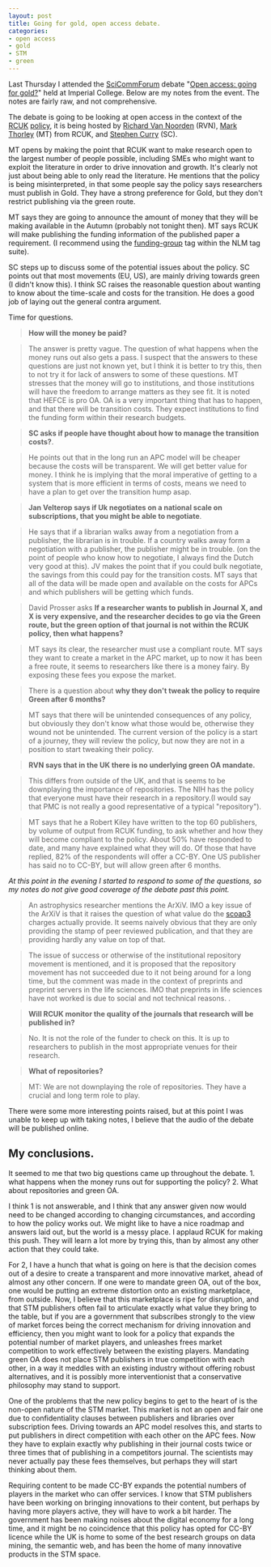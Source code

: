 ```yaml
---
layout: post
title: Going for gold, open access debate.
categories: 
- open access
- gold
- STM
- green
---
```


Last Thursday I attended the [SciCommForum][scf] debate "[Open access: going for gold?][debate]" held at Imperial College. Below are my notes from the event. The notes are fairly raw, and not comprehensive.

[scf]: http://www3.imperial.ac.uk/humanities/sciencecommunicationgroup/scicomm%20forum
[debate]: http://www3.imperial.ac.uk/newsandeventspggrp/imperialcollege/eventssummary/event_5-9-2012-16-32-1

The debate is going to be looking at open access in the context of the [RCUK][rcuk] [policy][rcukp], it is being hosted by [Richard Van Noorden][rvn] (RVN), [Mark Thorley][mt] (MT) from RCUK, and [Stephen Curry][sc] (SC).

[rcuk]: http://www.rcuk.ac.uk/Pages/Home.aspx
[rcukp]: http://www.rcuk.ac.uk/media/news/2012news/Pages/120716.aspx
[sc]: http://occamstypewriter.org/scurry/
[rvn]: https://twitter.com/Richvn
[mt]: https://twitter.com/MarkRThorley

MT opens by making the point that RCUK want to make research open to the largest number of people possible, including SMEs who might want to exploit the literature in order to drive innovation and growth. It's clearly not just about being able to only read the literature. He mentions that the policy is being misinterpreted, in that some people say the policy says researchers must publish in Gold. They have a strong preference for Gold, but they don't restrict publishing via the green route.

MT says they are going to announce the amount of money that they will be making available in the Autumn (probably not tonight then). MT says RCUK will make publishing the funding information of the published paper a requirement. (I recommend using the [funding-group][fg] tag within the NLM tag suite).

[fg]: http://dtd.nlm.nih.gov/archiving/tag-library/3.0/n-mjv0.html

SC steps up to discuss some of the potential issues about the policy. SC points out that most movements (EU, US), are mainly driving towards green (I didn't know this). I think SC raises the reasonable question about wanting to know about the time-scale and costs for the transition. He does a good job of laying out the general contra argument.

Time for questions.

> **How will the money be paid?**

> The answer is pretty vague. The question of what happens when the money runs out also gets a pass. I suspect that the answers to these questions are just not known yet, but I think it is better to try this, then to not try it for lack of answers to some of these questions. MT stresses that the money will go to institutions, and those institutions will have the freedom to arrange matters as they see fit. It is noted that HEFCE is pro OA. OA is a very important thing that has to happen, and that there will be transition costs. They expect institutions to find the funding form within their research budgets. 

> **SC asks if people have thought about how to manage the transition costs?**. 

>He points out that in the long run an APC model will be cheaper because the costs will be transparent. We will get better value for money. I think he is implying that the moral imperative of getting to a system that is more efficient in terms of costs, means we need to have a plan to get over the transition hump asap.  

> **Jan Velterop says if Uk negotiates on a national scale on subscriptions, that you might be able to negotiate**.  

> He says that if a librarian walks away from a negotiation from a publisher, the librarian is in trouble. If a country walks away form a negotiation with a publisher, the publisher might be in trouble. (on the point of people who know how to negotiate, I always find the Dutch very good at this). JV makes the point that if you could bulk negotiate, the savings from this could pay for the transition costs. MT says that all of the data will be made open and available on the costs for APCs and which publishers will be getting which funds.

> David Prosser asks **If a researcher wants to publish in Journal X, and X is very expensive, and the researcher decides to go via the Green route, but the green option of that journal is not within the RCUK policy, then what happens?**

> MT says its clear, the researcher must use a compliant route. MT says they want to create a market in the APC market, up to now it has been a free route, it seems to researchers like there is a money fairy. By exposing these fees you expose the market. 

> There is a question about **why they don't tweak the policy to require Green after 6 months?** 

>MT says that there will be unintended consequences of any policy, but obviously they don't know what those would be, otherwise they wound not be unintended. The current version of the policy is a start of a journey, they will review the policy, but now they are not in a position to start tweaking their policy. 

> **RVN says that in the UK there is no underlying green OA mandate.** 

> This differs from outside of the UK, and that is seems to be downplaying the importance of repositories. The NIH has the policy that everyone must have their research in a repository.(I would say that PMC is not really a good representative of a typical "repository").

> MT says that he a Robert Kiley have written to the top 60 publishers, by volume of output from RCUK funding, to ask whether and how they will become compliant to the policy. About 50% have responded to date, and many have explained what they will do. Of those that have replied, 82% of the respondents will offer a CC-BY. One US publisher has said no to CC-BY, but will allow green after 6 months. 

*At this point in the evening I started to respond to some of the questions, so my notes do not give good coverage of the debate past this point.* 

> An astrophysics researcher mentions the ArXiV. IMO a key issue of the ArXiV is that it raises the question of what value do the [scoap3][s3] charges actually provide. It seems naively obvious that they are only providing the stamp of peer reviewed publication, and that they are providing hardly any value on top of that. 

[s3]: http://scoap3.org/

> The issue of success or otherwise of the institutional repository movement is mentioned, and it is proposed that the repository movement has not succeeded due to it not being around for a long time, but the comment was made in the context of preprints and preprint servers in the life sciences. IMO that preprints in life sciences have not worked is due to social and not technical reasons. .

> **Will RCUK monitor the quality of the journals that research will be published in?**

> No. It is not the role of the funder to check on this. It is up to researchers to publish in the most appropriate venues for their research. 

> **What of repositories?**

>MT: We are not downplaying the role of repositories. They have a crucial and long term role to play.

There were some more interesting points raised, but at this point I was unable to keep up with taking notes, I believe that the audio of the debate will be published online. 

## My conclusions.

It seemed to me that two big questions came up throughout the debate. 1. what happens when the money runs out for supporting the policy? 2. What about repositories and green OA. 

I think 1 is not answerable, and I think that any answer given now would need to be changed according to changing circumstances, and according to how the policy works out. We might like to have a nice roadmap and answers laid out, but the world is a messy place. I applaud RCUK for making this push. They will learn a lot more by trying this, than by almost any other action that they could take. 

For 2, I have a hunch that what is going on here is that the decision comes out of a desire to create a transparent and more innovative market, ahead of almost any other concern. If one were to mandate green OA, out of the box, one would be putting an extreme distortion onto an existing marketplace, from outside. Now, I believe that this marketplace is ripe for disruption, and that STM publishers often fail to articulate exactly what value they bring to the table, but if you are a government that subscribes strongly to the view of market forces being the correct mechanism for driving innovation and efficiency, then you might want to look for a policy that expands the potential number of market players, and unleashes frees market competition to work effectively between the existing players. Mandating green OA does not place STM publishers in true competition with each other, in a way it meddles with an existing industry without offering robust alternatives, and it is possibly more interventionist that a conservative philosophy may stand to support.

One of the problems that the new policy begins to get to the heart of is the non-open nature of the STM market. This market is not an open and fair one due to confidentiality clauses between publishers and libraries over subscription fees. Driving towards an APC model resolves this, and starts to put publishers in direct competition with each other on the APC fees. Now they have to explain exactly why publishing in their journal costs twice or three times that of publishing in a competitors journal. The scientists may never actually pay these fees themselves, but perhaps they will start thinking about them. 

Requiring content to be made CC-BY expands the potential numbers of players in the market who can offer services. I know that STM publishers have been working on bringing innovations to their content, but perhaps by having more players active, they will have to work a bit harder. The government has been making noises about the digital economy for a long time, and it might be no coincidence that this policy has opted for CC-BY licence while the UK is home to some of the best research groups on data mining, the semantic web, and has been the home of many innovative products in the STM space. 